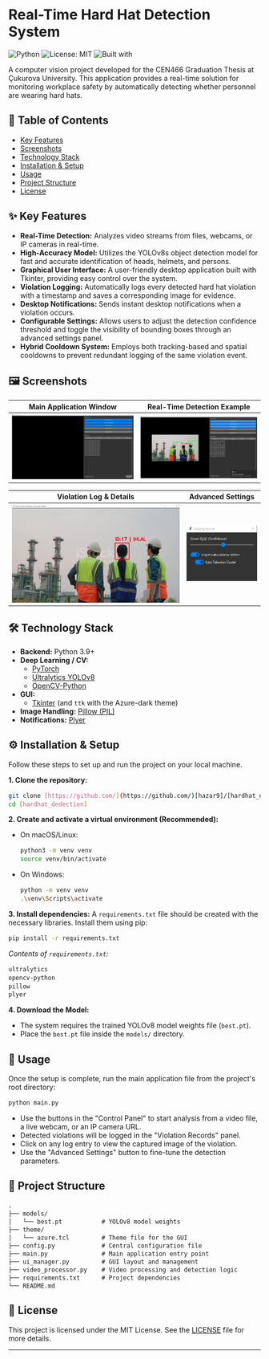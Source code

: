 # Real-Time Hard Hat Detection System

![Python](https://img.shields.io/badge/Python-3.9%2B-blue.svg)
![License: MIT](https://img.shields.io/badge/License-MIT-yellow.svg)
![Built with](https://img.shields.io/badge/Built_with-YOLOv8_&_OpenCV-orange.svg)

A computer vision project developed for the CEN466 Graduation Thesis at Çukurova University. This application provides a real-time solution for monitoring workplace safety by automatically detecting whether personnel are wearing hard hats.

## 📖 Table of Contents
- [Key Features](#-key-features)
- [Screenshots](#-screenshots)
- [Technology Stack](#-technology-stack)
- [Installation & Setup](#-installation--setup)
- [Usage](#-usage)
- [Project Structure](#-project-structure)
- [License](#-license)

## ✨ Key Features

- **Real-Time Detection:** Analyzes video streams from files, webcams, or IP cameras in real-time.
- **High-Accuracy Model:** Utilizes the YOLOv8s object detection model for fast and accurate identification of heads, helmets, and persons.
- **Graphical User Interface:** A user-friendly desktop application built with Tkinter, providing easy control over the system.
- **Violation Logging:** Automatically logs every detected hard hat violation with a timestamp and saves a corresponding image for evidence.
- **Desktop Notifications:** Sends instant desktop notifications when a violation occurs.
- **Configurable Settings:** Allows users to adjust the detection confidence threshold and toggle the visibility of bounding boxes through an advanced settings panel.
- **Hybrid Cooldown System:** Employs both tracking-based and spatial cooldowns to prevent redundant logging of the same violation event.

## 🖼️ Screenshots


| Main Application Window | Real-Time Detection Example |
| :---: | :---: |
| *![Main Application Window](screenshots/ss2.png)* | *![Violation Detection](screenshots/ss1.png)* |

| Violation Log & Details | Advanced Settings |
| :---: | :---: |
| *![Violation Log](screenshots/ss4.png)* | *![Settings Panel](screenshots/ss3.png)* |


## 🛠️ Technology Stack

- **Backend:** Python 3.9+
- **Deep Learning / CV:**
  - [PyTorch](https://pytorch.org/)
  - [Ultralytics YOLOv8](https://github.com/ultralytics/ultralytics)
  - [OpenCV-Python](https://opencv.org/)
- **GUI:**
  - [Tkinter](https://docs.python.org/3/library/tkinter.html) (and `ttk` with the Azure-dark theme)
- **Image Handling:** [Pillow (PIL)](https://python-pillow.org/)
- **Notifications:** [Plyer](https://github.com/kivy/plyer)

## ⚙️ Installation & Setup

Follow these steps to set up and run the project on your local machine.

**1. Clone the repository:**
```bash
git clone [https://github.com/](https://github.com/)[hazar9]/[hardhat_dedection].git
cd [hardhat_dedection]
```

**2. Create and activate a virtual environment (Recommended):**
- On macOS/Linux:
  ```bash
  python3 -m venv venv
  source venv/bin/activate
  ```
- On Windows:
  ```bash
  python -m venv venv
  .\venv\Scripts\activate
  ```

**3. Install dependencies:**
A `requirements.txt` file should be created with the necessary libraries. Install them using pip:
```bash
pip install -r requirements.txt
```
*Contents of `requirements.txt`:*
```txt
ultralytics
opencv-python
pillow
plyer
```

**4. Download the Model:**
- The system requires the trained YOLOv8 model weights file (`best.pt`).
- Place the `best.pt` file inside the `models/` directory.

## 🚀 Usage

Once the setup is complete, run the main application file from the project's root directory:

```bash
python main.py
```

- Use the buttons in the "Control Panel" to start analysis from a video file, a live webcam, or an IP camera URL.
- Detected violations will be logged in the "Violation Records" panel.
- Click on any log entry to view the captured image of the violation.
- Use the "Advanced Settings" button to fine-tune the detection parameters.

## 📁 Project Structure

```
.
├── models/
│   └── best.pt           # YOLOv8 model weights
├── theme/
│   └── azure.tcl         # Theme file for the GUI
├── config.py             # Central configuration file
├── main.py               # Main application entry point
├── ui_manager.py         # GUI layout and management
├── video_processor.py    # Video processing and detection logic
├── requirements.txt      # Project dependencies
└── README.md
```

## 📄 License

This project is licensed under the MIT License. See the [LICENSE](LICENSE) file for more details.

---